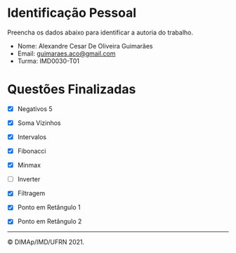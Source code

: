﻿# Identificação Pessoal

Preencha os dados abaixo para identificar a autoria do trabalho.

- Nome: Alexandre Cesar De Oliveira Guimarães
- Email: guimaraes.aco@gmail.com
- Turma: IMD0030-T01

# Questões Finalizadas

- [x] Negativos 5
- [x] Soma Vizinhos
- [x] Intervalos
- [x] Fibonacci
- [x] Minmax
- [ ] Inverter
- [x] Filtragem
- [x] Ponto em Retângulo 1
- [x] Ponto em Retângulo 2


--------
&copy; DIMAp/IMD/UFRN 2021.

